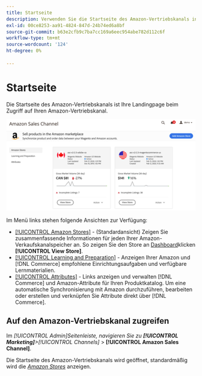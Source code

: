 ```yaml
---
title: Startseite
description: Verwenden Sie die Startseite des Amazon-Vertriebskanals in Ihrer [!DNL Commerce] Admin für den Zugriff auf Ihre [!DNL Amazon Marketplace] Auflistungen und Aktivitäten.
exl-id: 00ce8253-aa91-4824-847d-24b74ed6a8bf
source-git-commit: b63e2cfb9c7ba7cc169a6eec954abe782d112c6f
workflow-type: tm+mt
source-wordcount: '124'
ht-degree: 0%

---
```


# Startseite

Die Startseite des Amazon-Vertriebskanals ist Ihre Landingpage beim Zugriff auf Ihren Amazon-Vertriebskanal.

![Startseite des Amazon-Vertriebskanals](assets/amazon-sales-channel-home-tabs.png)

Im Menü links stehen folgende Ansichten zur Verfügung:

- [[!UICONTROL Amazon Stores]](./managing-stores.md) - (Standardansicht) Zeigen Sie zusammenfassende Informationen für jeden Ihrer Amazon-Verkaufskanalspeicher an. So zeigen Sie den Store an [Dashboard](./amazon-store-dashboard.md)klicken **[!UICONTROL View Store]**.
- [[!UICONTROL Learning and Preparation]](./learning-preparation.md) - Anzeigen Ihrer Amazon und [!DNL Commerce] empfohlene Einrichtungsaufgaben und verfügbare Lernmaterialien.
- [[!UICONTROL Attributes]](./managing-attributes.md) - Links anzeigen und verwalten [!DNL Commerce] und Amazon-Attribute für Ihren Produktkatalog. Um eine automatische Synchronisierung mit Amazon durchzuführen, bearbeiten oder erstellen und verknüpfen Sie Attribute direkt über [!DNL Commerce].

## Auf den Amazon-Vertriebskanal zugreifen

Im _[!UICONTROL Admin]_Seitenleiste, navigieren Sie zu **[!UICONTROL Marketing]**>_[!UICONTROL Channels]_ > **[!UICONTROL Amazon Sales Channel]**.

Die Startseite des Amazon-Vertriebskanals wird geöffnet, standardmäßig wird die [_Amazon Stores_](./managing-stores.md) anzeigen.
